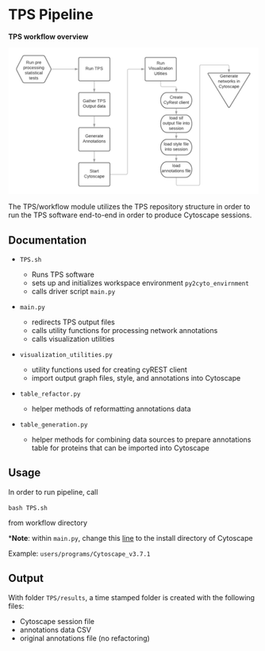 # TPS Pipeline

**TPS workflow overview**

![Alt Text](workflow/images/TPS_workflow.png)

The TPS/workflow module utilizes the TPS repository structure in order to run the TPS software end-to-end in order to produce Cytoscape sessions. 

## Documentation

- `TPS.sh`
  - Runs TPS software 
  - sets up and initializes workspace environment `py2cyto_envirnment`
  - calls driver script `main.py`

- `main.py`
  - redirects TPS output files
  - calls utility functions for processing network annotations
  - calls visualization utilities
  
- `visualization_utilities.py`
  - utility functions used for creating cyREST client 
  - import output graph files, style, and annotations into Cytoscape
  
- `table_refactor.py`
  - helper methods of reformatting annotations data

- `table_generation.py`
  - helper methods for combining data sources to prepare annotations table for proteins that can be imported into Cytoscape


## Usage

In order to run pipeline, call

`bash TPS.sh` 

from workflow directory

***Note**: within `main.py`, change this [line](https://github.com/ajshedivy/tps/blob/visualization_v2/workflow/main.py#L62) to the install directory of Cytoscape

Example: `users/programs/Cytoscape_v3.7.1`

## Output 

With folder `TPS/results`, a time stamped folder is created with the following files:
* Cytoscape session file
* annotations data CSV
* original annotations file (no refactoring)
